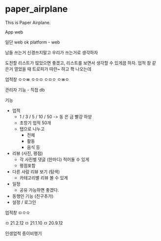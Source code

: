 # paper_airplane
This is Paper Airplane.

App web

일단 web ok platform - web

남들 쓰는거 신경쓰지말고 우리가 쓰는거로 생각하자

도전할 리스트가 많았으면 좋겠고, 리스트를 보면서 생각할 수 있게끔 하자.
업적 창 같은거 열었을 때 트로피가 따란~ 하고 쫙 나오는데

업적창
ㅇㅇㅃ
ㅇㅇㅁ
ㅇㅁㅇ
ㅇㅃㅇ

관리자 기능 - 직접 db

기능
- 업적
    - 1 / 3 / 5 / 10 / 50 -> 동 은 금 빨강 하양
    - 초창기 업적 50개
    - 탭으로 나누고
        - 전체
        - 활동
        - 음식 등
- 리뷰 (사진, 평점)
    - 각 사진별 댓글 (한마디) 적어둘 수 있게
    - 평점포함
- 다른 사람 리뷰 보기 (탐색)
    - 카테고리별 리뷰 볼 수 있게
- 일정
    - 공유 가능하면 좋겠다.
- 동행인 기능 (친구추가)
- 설정 / 로그인

업적창
ㅁㅇㅇ

ㅁ 21.2.12
ㅁ 21.1.10
ㅁ 20.9.12

인생업적
종이비행기
